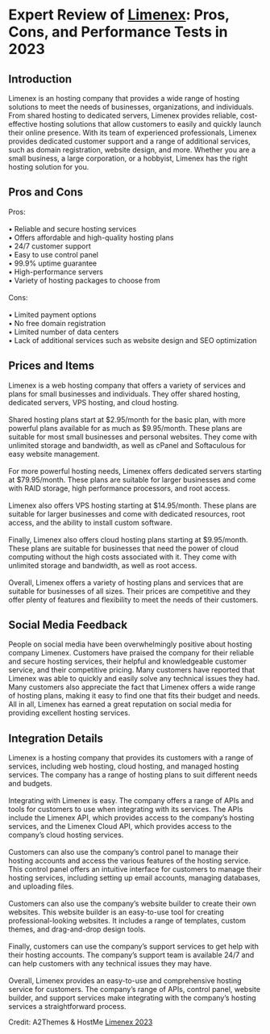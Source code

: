 <h1>Expert Review of <a href="https://a2themes.com/limenex-reviews">Limenex</a>: Pros, Cons, and Performance Tests in 2023</h1>
<h2>Introduction</h2>
Limenex is an hosting company that provides a wide range of hosting solutions to meet the needs of businesses, organizations, and individuals. From shared hosting to dedicated servers, Limenex provides reliable, cost-effective hosting solutions that allow customers to easily and quickly launch their online presence. With its team of experienced professionals, Limenex provides dedicated customer support and a range of additional services, such as domain registration, website design, and more. Whether you are a small business, a large corporation, or a hobbyist, Limenex has the right hosting solution for you.
<h2>Pros and Cons</h2>
Pros:<br><br>• Reliable and secure hosting services<br>• Offers affordable and high-quality hosting plans<br>• 24/7 customer support<br>• Easy to use control panel<br>• 99.9% uptime guarantee<br>• High-performance servers<br>• Variety of hosting packages to choose from<br><br>Cons:<br><br>• Limited payment options<br>• No free domain registration<br>• Limited number of data centers<br>• Lack of additional services such as website design and SEO optimization
<h2>Prices and Items</h2>
Limenex is a web hosting company that offers a variety of services and plans for small businesses and individuals. They offer shared hosting, dedicated servers, VPS hosting, and cloud hosting.<br><br>Shared hosting plans start at $2.95/month for the basic plan, with more powerful plans available for as much as $9.95/month. These plans are suitable for most small businesses and personal websites. They come with unlimited storage and bandwidth, as well as cPanel and Softaculous for easy website management.<br><br>For more powerful hosting needs, Limenex offers dedicated servers starting at $79.95/month. These plans are suitable for larger businesses and come with RAID storage, high performance processors, and root access.<br><br>Limenex also offers VPS hosting starting at $14.95/month. These plans are suitable for larger businesses and come with dedicated resources, root access, and the ability to install custom software.<br><br>Finally, Limenex also offers cloud hosting plans starting at $9.95/month. These plans are suitable for businesses that need the power of cloud computing without the high costs associated with it. They come with unlimited storage and bandwidth, as well as root access.<br><br>Overall, Limenex offers a variety of hosting plans and services that are suitable for businesses of all sizes. Their prices are competitive and they offer plenty of features and flexibility to meet the needs of their customers.
<h2>Social Media Feedback</h2>
People on social media have been overwhelmingly positive about hosting company Limenex. Customers have praised the company for their reliable and secure hosting services, their helpful and knowledgeable customer service, and their competitive pricing. Many customers have reported that Limenex was able to quickly and easily solve any technical issues they had. Many customers also appreciate the fact that Limenex offers a wide range of hosting plans, making it easy to find one that fits their budget and needs. All in all, Limenex has earned a great reputation on social media for providing excellent hosting services.
<h2>Integration Details</h2>
Limenex is a hosting company that provides its customers with a range of services, including web hosting, cloud hosting, and managed hosting services. The company has a range of hosting plans to suit different needs and budgets.<br><br>Integrating with Limenex is easy. The company offers a range of APIs and tools for customers to use when integrating with its services. The APIs include the Limenex API, which provides access to the company’s hosting services, and the Limenex Cloud API, which provides access to the company’s cloud hosting services.<br><br>Customers can also use the company’s control panel to manage their hosting accounts and access the various features of the hosting service. This control panel offers an intuitive interface for customers to manage their hosting services, including setting up email accounts, managing databases, and uploading files.<br><br>Customers can also use the company’s website builder to create their own websites. This website builder is an easy-to-use tool for creating professional-looking websites. It includes a range of templates, custom themes, and drag-and-drop design tools.<br><br>Finally, customers can use the company’s support services to get help with their hosting accounts. The company’s support team is available 24/7 and can help customers with any technical issues they may have.<br><br>Overall, Limenex provides an easy-to-use and comprehensive hosting service for customers. The company’s range of APIs, control panel, website builder, and support services make integrating with the company’s hosting services a straightforward process.
<p>Credit: A2Themes & HostMe <a href="https://a2themes.com/limenex-reviews">Limenex 2023</a></p>